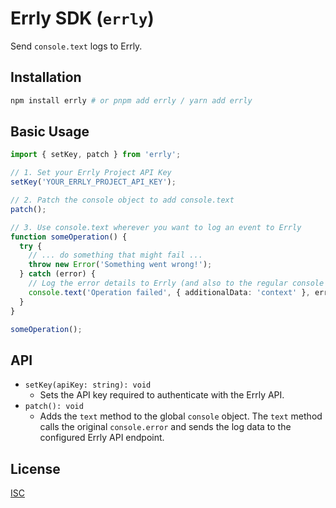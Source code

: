 # Errly SDK (`errly`)

Send `console.text` logs to Errly.

## Installation

```bash
npm install errly # or pnpm add errly / yarn add errly
```

## Basic Usage

```typescript
import { setKey, patch } from 'errly';

// 1. Set your Errly Project API Key
setKey('YOUR_ERRLY_PROJECT_API_KEY');

// 2. Patch the console object to add console.text
patch();

// 3. Use console.text wherever you want to log an event to Errly
function someOperation() {
  try {
    // ... do something that might fail ...
    throw new Error('Something went wrong!');
  } catch (error) {
    // Log the error details to Errly (and also to the regular console via console.error)
    console.text('Operation failed', { additionalData: 'context' }, error);
  }
}

someOperation();
```

## API

*   `setKey(apiKey: string): void`
    *   Sets the API key required to authenticate with the Errly API.
*   `patch(): void`
    *   Adds the `text` method to the global `console` object. The `text` method calls the original `console.error` and sends the log data to the configured Errly API endpoint.

## License

[ISC](LICENSE) 